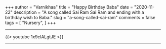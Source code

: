 +++
author = "Varnikhaa"
title = "Happy Birthday Baba"
date = "2020-11-22"
description = "A song called Sai Ram Sai Ram and ending with a birthday wish to Baba."
slug = "a-song-called-sai-ram"
comments = false
tags = [
    "Nursery",
]
+++

---

{{< youtube 1x9cIALgtJE >}}

---
